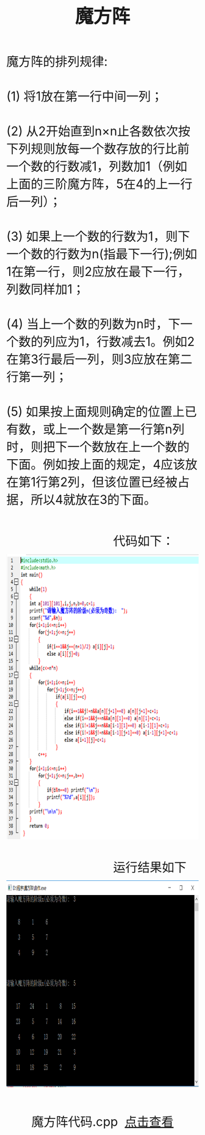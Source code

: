 <!DOCTYPE html PUBLIC "-//W3C//DTD XHTML 1.0 Transitional//EN" "http://www.w3.org/TR/xhtml1/DTD/xhtml1-transitional.dtd">
<html xmlns="http://www.w3.org/1999/xhtml">
<head>
<meta http-equiv="Content-Type" content="text/html; charset=utf-8" />
<title>我的一个C语言作业</title>
</head>

<body>
<p><strong><font size="+5"><center>魔方阵</center></font></strong></h1></p><br /><br />
<p><font size="+3">魔方阵的排列规律:</font></p><br />
<p><font size="+3">(1)   将1放在第一行中间一列；</font></p><br />
<p><font size="+3">(2)   从2开始直到n×n止各数依次按下列规则放每一个数存放的行比前一个数的行数减1，列数加1（例如上面的三阶魔方阵，5在4的上一行后一列）；</font></p><br />
<p><font size="+3">(3)   如果上一个数的行数为1，则下一个数的行数为n(指最下一行);例如1在第一行，则2应放在最下一行，列数同样加1；</font></p><br />
<p><font size="+3">(4)   当上一个数的列数为n时，下一个数的列应为1，行数减去1。例如2在第3行最后一列，则3应放在第二行第一列；</font></p><br />
<p><font size="+3">(5)    如果按上面规则确定的位置上已有数，或上一个数是第一行第n列时，则把下一个数放在上一个数的下面。例如按上面的规定，4应该放在第1行第2列，但该位置已经被占据，所以4就放在3的下面。</font></p><br /><br />
<p style="text-indent:20em"><font size="+3">代码如下：</font></p>
<P><center>
  <img src="https://github.com/jidaozuoye/zzq/blob/master/%E4%BB%A3%E7%A0%81/2017-12-18_145907.png" width="771" height="745" />
</center><p><br />
<p style="text-indent:20em"><font size="+3">运行结果如下</font></p>
<P><center><img src="https://github.com/jidaozuoye/zzq/blob/master/%E4%BB%A3%E7%A0%81/2017-12-18_150139.png" width="970" height="540" /></center></P><br /><br />
<p><font size="+3"><center>魔方阵代码.cpp  <a href="https://github.com/jidaozuoye/zzq/blob/master/%E4%BB%A3%E7%A0%81/%E9%AD%94%E6%96%B9%E9%98%B5%E4%BB%A3%E7%A0%81.cpp">点击查看</a></center></font></p>
</body>
</html>
